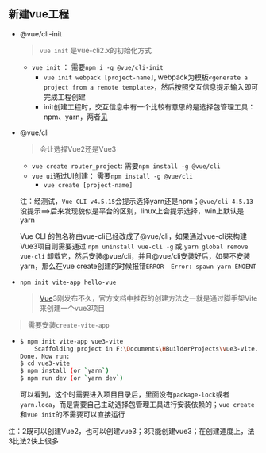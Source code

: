## 新建vue工程

- @vue/cli-init

  > `vue init` 是vue-cli2.x的初始化方式

  - `vue init` ： 需要`npm i -g @vue/cli-init`
    - `vue init webpack [project-name]`, webpack为模板`<generate a project from a remote template>`，然后按照交互信息提示输入即可完成工程创建
    - init创建工程时，交互信息中有一个比较有意思的是选择包管理工具： npm、yarn，两者[见](#包管理工具)

- @vue/cli

  > 会让选择Vue2还是Vue3

  - `vue create router_project`: 需要`npm install -g @vue/cli`
  - `vue ui`通过UI创建： 需要`npm install -g @vue/cli`
    - `vue create [project-name]`

  注：经测试，`Vue CLI v4.5.15`会提示选择yarn还是npm；`@vue/cli 4.5.13`没提示==>后来发现貌似是平台的区别，linux上会提示选择，win上默认是yarn

  Vue CLI 的包名称由vue-cli已经改成了@vue/cli，如果通过vue-cli来构建Vue3项目则需要通过 `npm uninstall vue-cli -g` 或 `yarn global remove vue-cli` 卸载它，然后安装@vue/cli，并且@vue/cli安装好后，如果不安装yarn，那么在vue create创建的时候报错`ERROR  Error: spawn yarn ENOENT`

- `npm init vite-app hello-vue`

  > [Vue](https://so.csdn.net/so/search?from=pc_blog_highlight&q=Vue)3刚发布不久，官方文档中推荐的创建方法之一就是通过脚手架Vite来创建一个vue3项目

>需要安装`create-vite-app`

  - ```bash
    $ npm init vite-app vue3-vite
    	Scaffolding project in F:\Documents\HBuilderProjects\vue3-vite...
    Done. Now run:
    $ cd vue3-vite
    $ npm install (or `yarn`)
    $ npm run dev (or `yarn dev`)
    ```

    可以看到，这个时需要进入项目目录后，里面没有`package-lock`或者`yarn.loca`，而是需要自己主动选择包管理工具进行安装依赖的；`vue create`和`vue init`的不需要可以直接运行

注：2既可以创建Vue2，也可以创建vue3；3只能创建vue3；在创建速度上，法3比法2快上很多